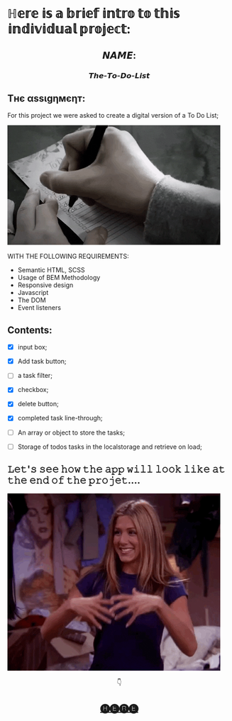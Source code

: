 
# ℍ𝕖𝕣𝕖 𝕚𝕤 𝕒 𝕓𝕣𝕚𝕖𝕗 𝕚𝕟𝕥𝕣𝕠 𝕥𝕠 𝕥𝕙𝕚𝕤 𝕚𝕟𝕕𝕚𝕧𝕚𝕕𝕦𝕒𝕝 𝕡𝕣𝕠𝕛𝕖𝕔𝕥:

## <div align="center"> 𝙉𝘼𝙈𝙀:  
### <div align="center"> 𝙏𝙝𝙚-𝙏𝙤-𝘿𝙤-𝙇𝙞𝙨𝙩

## Tнє αѕѕιgηмєηт:
For this project we were asked to create a digital version of a To Do List;

![hanmade list](<assets/images/handmade.gif>)

WITH THE FOLLOWING REQUIREMENTS:
* Semantic HTML, SCSS
* Usage of BEM Methodology
* Responsive design
* Javascript
* The DOM
* Event listeners

## Contents:

- [x] input box;
- [x] Add task button;
- [ ] a task filter;
- [x] checkbox;
- [x] delete button;
- [x] completed task line-through;
- [ ] An array or object to store the tasks;
- [ ] Storage of todos tasks in the localstorage and retrieve on load;



## 𝙻𝚎𝚝'𝚜 𝚜𝚎𝚎 𝚑𝚘𝚠 𝚝𝚑𝚎 𝚊𝚙𝚙 𝚠𝚒𝚕𝚕 𝚕𝚘𝚘𝚔 𝚕𝚒𝚔𝚎 𝚊𝚝 𝚝𝚑𝚎 𝚎𝚗𝚍 𝚘𝚏 𝚝𝚑𝚎 𝚙𝚛𝚘𝚓𝚎𝚝....



![tada](assets/images/tada.gif)

 <div align="center"> 👇
 
## <div align="center"> [🅗🅔🅡🅔](https://zahra-nfls.github.io/To-do-List/)


